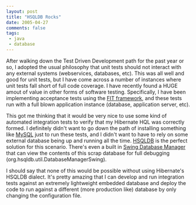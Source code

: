 ```yaml
---
layout: post
title: "HSQLDB Rocks"
date: 2005-04-27
comments: false
tags:
 - java
 - database
---
```


After walking down the Test Driven Development path for the past year or so, I adopted the usual philosophy that unit tests should not interact with any external systems (webservices, databases, etc). This was all well and good for unit tests, but I have come across a number of instances where unit tests fall short of full code coverage. I have recently found a HUGE amout of value in other forms of software testing. Specifically, I have been implementing acceptance tests using the [FIT framework](http://fit.c2.com/), and these tests run with a full blown application instance (database, application server, etc).


This got me thinking that it would be very nice to use some kind of automated integration tests to verify that my Hibernate HQL was correctly formed. I definitely didn't want to go down the path of installing something like [MySQL](http://www.mysql.com) just to run these tests, and I didn't want to have to rely on some external database being up and running all the time. [HSQLDB](http://hsqldb.sourceforge.net/) is the perfect solution for this scenario. There's even a built in [Swing Database Manager](http://hsqldb.sourceforge.net/doc/guide/apf.html) that can view the contents of this scrap database for full debugging (org.hsqldb.util.DatabaseManagerSwing).


I should say that none of this would be possible without using Hibernate's HSQLDB dialect. It's pretty amazing that I can develop and run integration tests against an extremely lightweight embedded database and deploy the code to run against a different (more production like) database by only changing the configuration file.

